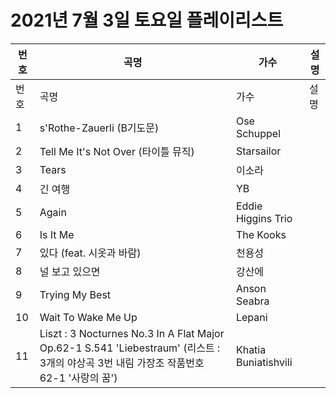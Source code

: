 # 2021년 7월 3일 토요일 플레이리스트

| 번호 | 곡명 | 가수 | 설명 |
|------|------|------|------|
| 번호 | 곡명 | 가수 | 설명 |
| 1 | s'Rothe-Zauerli (B기도문) | Ose Schuppel |  |
| 2 | Tell Me It's Not Over (타이틀 뮤직) | Starsailor |  |
| 3 | Tears | 이소라 |  |
| 4 | 긴 여행 | YB |  |
| 5 | Again | Eddie Higgins Trio |  |
| 6 | Is It Me | The Kooks |  |
| 7 | 있다 (feat. 시옷과 바람) | 천용성 |  |
| 8 | 널 보고 있으면 | 강산에 |  |
| 9 | Trying My Best | Anson Seabra |  |
| 10 | Wait To Wake Me Up | Lepani |  |
| 11 | Liszt : 3 Nocturnes No.3 In A Flat Major Op.62-1 S.541 'Liebestraum' (리스트 : 3개의 야상곡 3번 내림 가장조 작품번호 62-1 '사랑의 꿈') | Khatia Buniatishvili |  |
